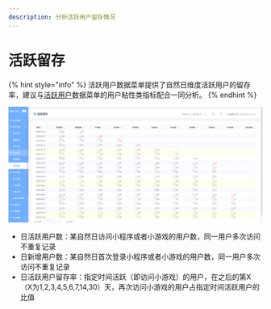 ```yaml
---
description: 分析活跃用户留存情况
---
```


# 活跃留存

{% hint style="info" %}
活跃用户数据菜单提供了自然日维度活跃用户的留存率，建议与[活跃用户](https://doc.skysriver.com/game-data/indicator-description/dau)数据菜单的用户粘性类指标配合一同分析。
{% endhint %}

![](../../.gitbook/assets/image%20%28314%29.png)

* 日活跃用户数：某自然日访问小程序或者小游戏的用户数，同一用户多次访问不重复记录
* 日新增用户数：某自然日首次登录小程序或者小游戏的用户数，同一用户多次访问不重复记录
* 日活跃用户留存率：指定时间活跃（即访问小游戏）的用户，在之后的第X（X为1,2,3,4,5,6,7,14,30）天，再次访问小游戏的用户占指定时间活跃用户的比值

